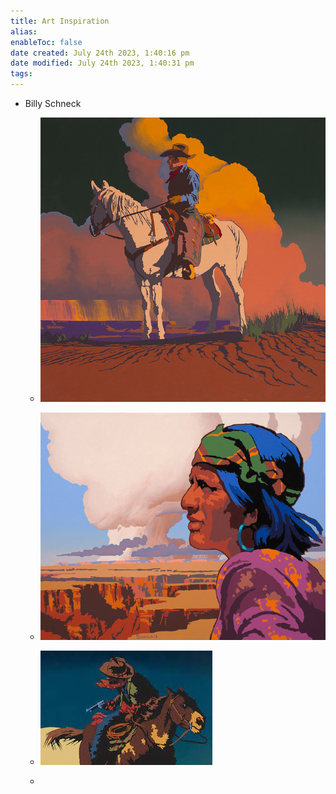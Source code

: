 ```yaml
---
title: Art Inspiration
alias: 
enableToc: false
date created: July 24th 2023, 1:40:16 pm
date modified: July 24th 2023, 1:40:31 pm
tags: 
---
```

- Billy Schneck
	- ![](Pasted%20image%2020230724134045.png)
	- ![](Pasted%20image%2020230724134105.png)
	- ![](Pasted%20image%2020230724134115.png)
	
	- 